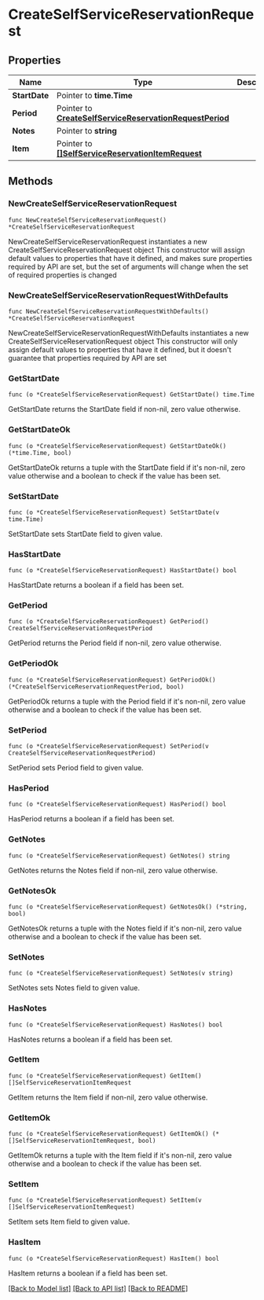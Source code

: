 # CreateSelfServiceReservationRequest

## Properties

Name | Type | Description | Notes
------------ | ------------- | ------------- | -------------
**StartDate** | Pointer to **time.Time** |  | [optional] 
**Period** | Pointer to [**CreateSelfServiceReservationRequestPeriod**](CreateSelfServiceReservationRequestPeriod.md) |  | [optional] 
**Notes** | Pointer to **string** |  | [optional] 
**Item** | Pointer to [**[]SelfServiceReservationItemRequest**](SelfServiceReservationItemRequest.md) |  | [optional] 

## Methods

### NewCreateSelfServiceReservationRequest

`func NewCreateSelfServiceReservationRequest() *CreateSelfServiceReservationRequest`

NewCreateSelfServiceReservationRequest instantiates a new CreateSelfServiceReservationRequest object
This constructor will assign default values to properties that have it defined,
and makes sure properties required by API are set, but the set of arguments
will change when the set of required properties is changed

### NewCreateSelfServiceReservationRequestWithDefaults

`func NewCreateSelfServiceReservationRequestWithDefaults() *CreateSelfServiceReservationRequest`

NewCreateSelfServiceReservationRequestWithDefaults instantiates a new CreateSelfServiceReservationRequest object
This constructor will only assign default values to properties that have it defined,
but it doesn't guarantee that properties required by API are set

### GetStartDate

`func (o *CreateSelfServiceReservationRequest) GetStartDate() time.Time`

GetStartDate returns the StartDate field if non-nil, zero value otherwise.

### GetStartDateOk

`func (o *CreateSelfServiceReservationRequest) GetStartDateOk() (*time.Time, bool)`

GetStartDateOk returns a tuple with the StartDate field if it's non-nil, zero value otherwise
and a boolean to check if the value has been set.

### SetStartDate

`func (o *CreateSelfServiceReservationRequest) SetStartDate(v time.Time)`

SetStartDate sets StartDate field to given value.

### HasStartDate

`func (o *CreateSelfServiceReservationRequest) HasStartDate() bool`

HasStartDate returns a boolean if a field has been set.

### GetPeriod

`func (o *CreateSelfServiceReservationRequest) GetPeriod() CreateSelfServiceReservationRequestPeriod`

GetPeriod returns the Period field if non-nil, zero value otherwise.

### GetPeriodOk

`func (o *CreateSelfServiceReservationRequest) GetPeriodOk() (*CreateSelfServiceReservationRequestPeriod, bool)`

GetPeriodOk returns a tuple with the Period field if it's non-nil, zero value otherwise
and a boolean to check if the value has been set.

### SetPeriod

`func (o *CreateSelfServiceReservationRequest) SetPeriod(v CreateSelfServiceReservationRequestPeriod)`

SetPeriod sets Period field to given value.

### HasPeriod

`func (o *CreateSelfServiceReservationRequest) HasPeriod() bool`

HasPeriod returns a boolean if a field has been set.

### GetNotes

`func (o *CreateSelfServiceReservationRequest) GetNotes() string`

GetNotes returns the Notes field if non-nil, zero value otherwise.

### GetNotesOk

`func (o *CreateSelfServiceReservationRequest) GetNotesOk() (*string, bool)`

GetNotesOk returns a tuple with the Notes field if it's non-nil, zero value otherwise
and a boolean to check if the value has been set.

### SetNotes

`func (o *CreateSelfServiceReservationRequest) SetNotes(v string)`

SetNotes sets Notes field to given value.

### HasNotes

`func (o *CreateSelfServiceReservationRequest) HasNotes() bool`

HasNotes returns a boolean if a field has been set.

### GetItem

`func (o *CreateSelfServiceReservationRequest) GetItem() []SelfServiceReservationItemRequest`

GetItem returns the Item field if non-nil, zero value otherwise.

### GetItemOk

`func (o *CreateSelfServiceReservationRequest) GetItemOk() (*[]SelfServiceReservationItemRequest, bool)`

GetItemOk returns a tuple with the Item field if it's non-nil, zero value otherwise
and a boolean to check if the value has been set.

### SetItem

`func (o *CreateSelfServiceReservationRequest) SetItem(v []SelfServiceReservationItemRequest)`

SetItem sets Item field to given value.

### HasItem

`func (o *CreateSelfServiceReservationRequest) HasItem() bool`

HasItem returns a boolean if a field has been set.


[[Back to Model list]](../README.md#documentation-for-models) [[Back to API list]](../README.md#documentation-for-api-endpoints) [[Back to README]](../README.md)


